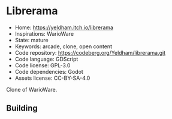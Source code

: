 # Librerama

- Home: https://yeldham.itch.io/librerama
- Inspirations: WarioWare
- State: mature
- Keywords: arcade, clone, open content
- Code repository: https://codeberg.org/Yeldham/librerama.git
- Code language: GDScript
- Code license: GPL-3.0
- Code dependencies: Godot
- Assets license: CC-BY-SA-4.0

Clone of WarioWare.

## Building
